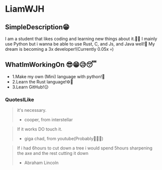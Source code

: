 # LiamWJH

## SimpleDescription😁
I am a student that likes coding and learning new things about it.🧑‍💻
I mainly use Python but i wanna be able to use Rust, C, and Js, and Java well!🧐
My dream is becoming a 3x developer!(Currently 0.05x 💀)

## WhatImWorkingOn 😎😁😥😴
 - 1.Make my own (Mini) language with python!🤣
 - 2.Learn the Rust language!⚙️🧐
 - 3.Learn GitHub!😑

### QuotesILike
>it's necessary.
>- cooper, from interstellar

>If it works DO touch it.
>- giga chad, from youtube(Probably🤣🤣🤣)

>If i had 6hours to cut down a tree i would spend 5hours sharpening
>the axe and the rest cutting it down
>- Abraham Lincoln

